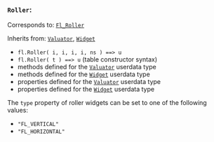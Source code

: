 ### `Roller`:

Corresponds to:
[`Fl_Roller`](http://www.fltk.org/doc-1.3/classFl__Roller.html)

Inherits from:
[`Valuator`](Valuator),
[`Widget`](Widget)

*   `fl.Roller( i, i, i, i, ns ) ==> u`
*   `fl.Roller( t ) ==> u` (table constructor syntax)
*   methods defined for the [`Valuator`](Valuator) userdata type
*   methods defined for the [`Widget`](Widget) userdata type
*   properties defined for the [`Valuator`](Valuator) userdata type
*   properties defined for the [`Widget`](Widget) userdata type

The `type` property of roller widgets can be set to one of the
following values:

*   `"FL_VERTICAL"`
*   `"FL_HORIZONTAL"`

